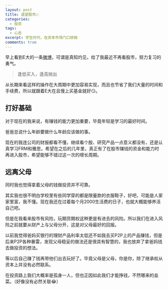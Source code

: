```yaml
---
layout: post
title: 遥望股市📈
categories: 
  - 投资
tags:
  - 心态
excerpt: 学生时代，在资本市场门口徘徊
comments: true
---
```


早上看到E大的一条[微博](https://weibo.com/5687069307/HcvMJdjIn)，可谓是真知灼见，给了我最近不再看股市，努力复习的勇气。

> 逢低买入，逢高抛出

从长期来看这样的操作在大周期中更加容易实现，而且也节省了我们大量的时间和手续费，所以就跟着E大在且慢上买基金就好😏。

## 打好基础

对于现在的我来说，有赚钱的能力更加重要，毕竟年轻是学习的最好时间。

爸爸总说什么年龄要做什么年龄应该做的事。

现在的我连公司的财报都看不懂，继续看个股、研究产品一点意义都没有，还是认真学习FRM和雅思，希望在之后的几年里，真正有了在股市赚钱的资金和能力时再进入股市，希望能够不错过这一次的增长周期。

## 远离父母

同时我也觉得拿着父母的钱做投资并不可靠。

其实我也很不明白学校里有些同学穿的都是限量款的衣服鞋子，好吧，可能是人家家里富，我不懂。现在我还在过着每个月2000生活费的日子，也就大概能够养活自己吧。

但是在我看来股市有风险，玩期货期权这种更是有进去的风险。所以我们在进入风险之前就要从财产上与父母分开，这是对父母最好的回报。

以前我觉得爸妈买银行的理财产品利率太低还不如我去买P2P上的产品赚钱，但是后来P2P各种暴雷，发现父母稳妥的做法还是很具有智慧的，我也放弃了拿爸妈钱去做投资的想法。

等以后自己赚了钱再带他们出去玩好了。毕竟父母是父母，你是你，除了继承权从资本上并没有必然联系。

在投资路上我们大概率是孤身一人，但也正因如此我们才能挣钱，不然哪来的韭菜。（好像没有必然关联😂）

